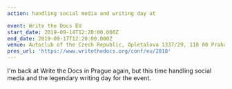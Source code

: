 ```yaml
---
action: handling social media and writing day at

event: Write the Docs EU
start_date: 2019-09-14T12:20:00.000Z
end_date: 2019-09-17T12:20:00.000Z
venue: Autoclub of the Czech Republic, Opletalova 1337/29, 110 00 Praha 1-NovÃ© MÄ›sto, Czechia
pres_url: 'https://www.writethedocs.org/conf/eu/2018'
---
```


I'm back at Write the Docs in Prague again, but this time handling social media and the legendary writing day for the event.
